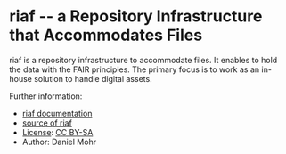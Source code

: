 # riaf -- a Repository Infrastructure that Accommodates Files

riaf is a repository infrastructure to accommodate files. It enables to hold the data with the FAIR principles. The primary focus is to work as an in-house solution to handle digital assets.

Further information:

* [riaf documentation](https://riaf-data.org/)
* [source of riaf](https://gitlab.com/dlr-pa/riaf)
* [License](LICENSE.txt): [CC BY-SA](https://creativecommons.org/licenses/by-sa/4.0/)
* Author: Daniel Mohr
